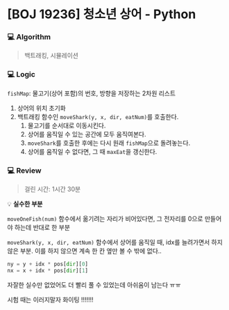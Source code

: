 # [BOJ 19236] 청소년 상어 - Python

### :computer: Algorithm

> 백트래킹, 시뮬레이션



### :computer: Logic

`fishMap`: 물고기(상어 포함)의 번호, 방향을 저장하는 2차원 리스트

1. 상어의 위치 초기화
2. 백트래킹 함수인 `moveShark(y, x, dir, eatNum)`를 호출한다.
   1. 물고기를 순서대로 이동시킨다.
   2. 상어를 움직일 수 있는 공간에 모두 움직여본다.
   3. `moveShark`를 호출한 후에는 다시 원래 `fishMap`으로 돌려놓는다.
   4. 상어를 움직일 수 없다면, 그 때 `maxEat`을 갱신한다.



### :computer: Review

> 걸린 시간: 1시간 30분

:bulb: **실수한 부분**

`moveOneFish(num)` 함수에서 옮기려는 자리가 비어있다면, 그 전자리를 0으로 만들어야 하는데 반대로 한 부분

`moveShark(y, x, dir, eatNum)` 함수에서 상어를 움직일 때, idx를 늘려가면서 하지 않은 부분. 이를 하지 않으면 계속 한 칸 옆만 볼 수 밖에 없다..

```python
ny = y + idx * pos[dir][0]
nx = x + idx * pos[dir][1]
```



자잘한 실수만 없었어도 더 빨리 풀 수 있었는데 아쉬움이 남는다 ㅠㅠ 

시험 때는 이러지말자 화이팅 !!!!!!!